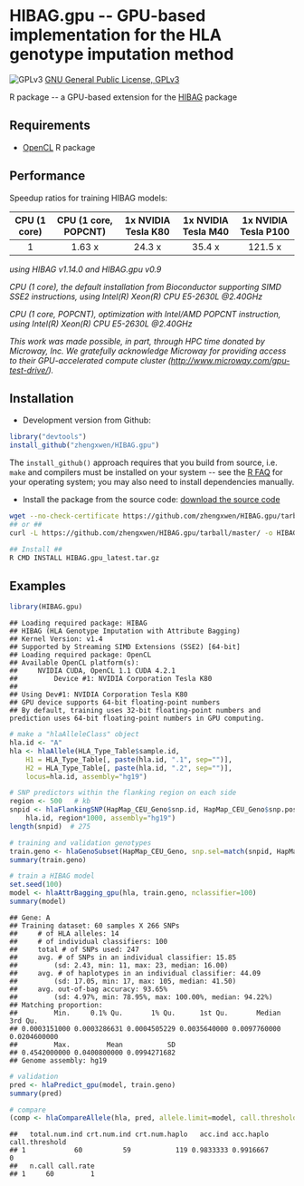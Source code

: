# HIBAG.gpu -- GPU-based implementation for the HLA genotype imputation method

![GPLv3](http://www.gnu.org/graphics/gplv3-88x31.png)
[GNU General Public License, GPLv3](http://www.gnu.org/copyleft/gpl.html)

R package -- a GPU-based extension for the [HIBAG](https://github.com/zhengxwen/HIBAG) package


## Requirements

* [OpenCL](https://cran.r-project.org/web/packages/OpenCL/index.html) R package


## Performance

Speedup ratios for training HIBAG models:

| CPU (1 core) | CPU (1 core, POPCNT) | 1x NVIDIA Tesla K80 | 1x NVIDIA Tesla M40 | 1x NVIDIA Tesla P100 |
|:------------:|:--------------------:|:-------------------:|:-------------------:|:--------------------:|
| 1            | 1.63 x               | 24.3 x              | 35.4 x              | 121.5 x              |

*using HIBAG v1.14.0 and HIBAG.gpu v0.9*

*CPU (1 core), the default installation from Bioconductor supporting SIMD SSE2 instructions, using Intel(R) Xeon(R) CPU E5-2630L @2.40GHz*

*CPU (1 core, POPCNT), optimization with Intel/AMD POPCNT instruction, using Intel(R) Xeon(R) CPU E5-2630L @2.40GHz*

*This work was made possible, in part, through HPC time donated by Microway, Inc. We gratefully acknowledge Microway for providing access to their GPU-accelerated compute cluster (http://www.microway.com/gpu-test-drive/).*


## Installation

* Development version from Github:
```R
library("devtools")
install_github("zhengxwen/HIBAG.gpu")
```
The `install_github()` approach requires that you build from source, i.e. `make` and compilers must be installed on your system -- see the [R FAQ](http://cran.r-project.org/faqs.html) for your operating system; you may also need to install dependencies manually.

* Install the package from the source code:
[download the source code](https://github.com/zhengxwen/HIBAG.gpu/tarball/master)
```sh
wget --no-check-certificate https://github.com/zhengxwen/HIBAG.gpu/tarball/master -O HIBAG.gpu_latest.tar.gz
## or ##
curl -L https://github.com/zhengxwen/HIBAG.gpu/tarball/master/ -o HIBAG.gpu_latest.tar.gz

## Install ##
R CMD INSTALL HIBAG.gpu_latest.tar.gz
```


## Examples

```R
library(HIBAG.gpu)
```

```
## Loading required package: HIBAG
## HIBAG (HLA Genotype Imputation with Attribute Bagging)
## Kernel Version: v1.4
## Supported by Streaming SIMD Extensions (SSE2) [64-bit]
## Loading required package: OpenCL
## Available OpenCL platform(s):
##     NVIDIA CUDA, OpenCL 1.1 CUDA 4.2.1
##         Device #1: NVIDIA Corporation Tesla K80
##
## Using Dev#1: NVIDIA Corporation Tesla K80
## GPU device supports 64-bit floating-point numbers
## By default, training uses 32-bit floating-point numbers and prediction uses 64-bit floating-point numbers in GPU computing.
```

```R
# make a "hlaAlleleClass" object
hla.id <- "A"
hla <- hlaAllele(HLA_Type_Table$sample.id,
    H1 = HLA_Type_Table[, paste(hla.id, ".1", sep="")],
    H2 = HLA_Type_Table[, paste(hla.id, ".2", sep="")],
    locus=hla.id, assembly="hg19")

# SNP predictors within the flanking region on each side
region <- 500   # kb
snpid <- hlaFlankingSNP(HapMap_CEU_Geno$snp.id, HapMap_CEU_Geno$snp.position,
    hla.id, region*1000, assembly="hg19")
length(snpid)  # 275

# training and validation genotypes
train.geno <- hlaGenoSubset(HapMap_CEU_Geno, snp.sel=match(snpid, HapMap_CEU_Geno$snp.id))
summary(train.geno)

# train a HIBAG model
set.seed(100)
model <- hlaAttrBagging_gpu(hla, train.geno, nclassifier=100)
summary(model)
```

```
## Gene: A
## Training dataset: 60 samples X 266 SNPs
##     # of HLA alleles: 14
##     # of individual classifiers: 100
##     total # of SNPs used: 247
##     avg. # of SNPs in an individual classifier: 15.85
##         (sd: 2.43, min: 11, max: 23, median: 16.00)
##     avg. # of haplotypes in an individual classifier: 44.09
##         (sd: 17.05, min: 17, max: 105, median: 41.50)
##     avg. out-of-bag accuracy: 93.65%
##         (sd: 4.97%, min: 78.95%, max: 100.00%, median: 94.22%)
## Matching proportion:
##         Min.     0.1% Qu.       1% Qu.      1st Qu.       Median      3rd Qu. 
## 0.0003151000 0.0003286631 0.0004505229 0.0035640000 0.0097760000 0.0204600000 
##         Max.         Mean           SD 
## 0.4542000000 0.0400800000 0.0994271682 
## Genome assembly: hg19
```

```R
# validation
pred <- hlaPredict_gpu(model, train.geno)
summary(pred)

# compare
(comp <- hlaCompareAllele(hla, pred, allele.limit=model, call.threshold=0)$overall)
```

```
##   total.num.ind crt.num.ind crt.num.haplo   acc.ind acc.haplo call.threshold
## 1            60          59           119 0.9833333 0.9916667              0
##   n.call call.rate
## 1     60         1
```
